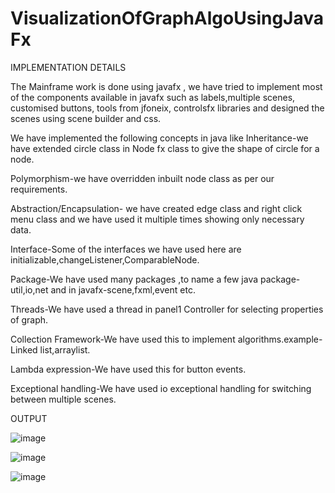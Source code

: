 # VisualizationOfGraphAlgoUsingJavaFx

IMPLEMENTATION DETAILS

The Mainframe work is done using javafx , we have tried to  implement most of the components available in javafx such as labels,multiple scenes, customised buttons, tools from jfoneix, controlsfx libraries and designed the scenes using scene builder and css.

We have implemented the following concepts in java like Inheritance-we have extended circle class in Node fx class to give the shape of circle for a node.

Polymorphism-we have overridden inbuilt node class as per our requirements.

Abstraction/Encapsulation- we have created edge class and right click menu class and we have used it multiple times showing only necessary data.

Interface-Some of the interfaces we have used here are initializable,changeListener,ComparableNode.

Package-We have used many packages ,to name a few java package-util,io,net and in javafx-scene,fxml,event etc.

Threads-We have used a thread in panel1 Controller for selecting properties of graph.

Collection Framework-We have used this to implement algorithms.example-Linked list,arraylist.

Lambda expression-We have used this for button events.

Exceptional handling-We have used io exceptional handling for switching between multiple scenes.

OUTPUT

![image](https://user-images.githubusercontent.com/69521280/138772432-cb9c6975-f490-4e92-aad7-8f9cf571e08d.png)

![image](https://user-images.githubusercontent.com/69521280/138772577-d4e8516e-893a-4c34-a276-f26825de3aa7.png)

![image](https://user-images.githubusercontent.com/69521280/138772594-f22b8926-2829-4a13-8f10-d46dcc4b0243.png)
